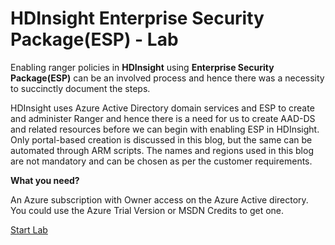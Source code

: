 # HDInsight Enterprise Security Package(ESP) - Lab 

Enabling ranger policies in **HDInsight** using **Enterprise Security Package(ESP)** can be an involved process and hence there was a necessity to succinctly document the steps.

HDInsight uses Azure Active Directory domain services and ESP to create and administer Ranger and hence there is a need for us to create AAD-DS and related resources before we can begin with enabling ESP in HDInsight. Only portal-based creation is discussed in this blog, but the same can be automated through ARM scripts. The names and regions used in this blog are not mandatory and can be chosen as per the customer requirements.

**What you need?**

An Azure subscription with Owner access on the Azure Active directory. You could use the Azure Trial Version or MSDN Credits to get one.


[Start Lab](https://github.com/arnabganguly/HDInsightESPLab/blob/master/HDInsightESPlab.md)

